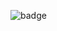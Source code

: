 ![badge](https://img.shields.io/endpoint?url=https://gist.githubusercontent.com/sam-mckay/c624dfd2c4063c437d1857ce3478eac2/raw/code-coverage.json)

